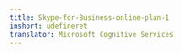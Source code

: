 ```yaml
---
title: Skype-for-Business-online-plan-1
inshort: udefineret
translator: Microsoft Cognitive Services
---
```




